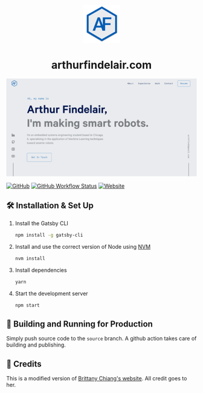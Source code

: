 <div align="center">
  <img alt="Logo" src="./src/images/logo.png" width="100" />
</div>
<h1 align="center">
  arthurfindelair.com
</h1>

<img src="./static/og.png" width="800" alt="website snapshot" class="center">

[![GitHub](https://img.shields.io/github/license/arthurfdlr/arthurfdlr.github.io)](https://github.com/ArthurFDLR/arthurfdlr.github.io/blob/source/LICENSE)
[![GitHub Workflow Status](https://img.shields.io/github/workflow/status/ArthurFDLR/arthurfdlr.github.io/Gatsby%20Publish)](https://github.com/ArthurFDLR/arthurfdlr.github.io/actions?query=workflow%3A%22Gatsby+Publish%22)
[![Website](https://img.shields.io/website?down_message=Offline&label=arthurfindelair.com&up_message=Online&url=https%3A%2F%2Farthurfindelair.com%2F)](https://arthurfindelair.com/)

## 🛠 Installation & Set Up

1. Install the Gatsby CLI

   ```sh
   npm install -g gatsby-cli
   ```

2. Install and use the correct version of Node using [NVM](https://github.com/nvm-sh/nvm)

   ```sh
   nvm install
   ```

3. Install dependencies

   ```sh
   yarn
   ```

4. Start the development server

   ```sh
   npm start
   ```

## 🚀 Building and Running for Production

Simply push source code to the `source` branch. A github action takes care of building and publishing.

## 🙏 Credits

This is a modified version of [Brittany Chiang's website](https://brittanychiang.com).
All credit goes to her.
